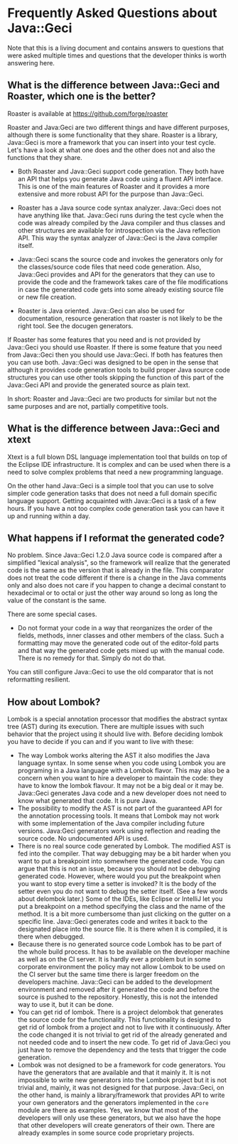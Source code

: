 # Frequently Asked Questions about Java::Geci

Note that this is a living document and contains answers to questions
that were asked multiple times and questions that the developer thinks
is worth answering here.

## What is the difference between Java::Geci and Roaster, which one is the better?

Roaster is available at <https://github.com/forge/roaster>

Roaster and Java:Geci are two different things and have different
purposes, although there is some functionality that they share. Roaster
is a library, Java::Geci is more a framework that you can insert into
your test cycle. Let's have a look at what one does and the other does
not and also the functions that they share.

* Both Roaster and Java::Geci support code generation. They both have an
 API that helps you generate Java code using a fluent API interface.
 This is one of the main features of Roaster and it provides a more
 extensive and more robust API for the purpose than Java::Geci.
  
* Roaster has a Java source code syntax analyzer. Java::Geci does not
 have anything like that. Java::Geci runs during the test cycle when the
 code was already compiled by the Java compiler and thus classes and
 other structures are available for introspection via the Java
 reflection API. This way the syntax analyzer of Java::Geci is the Java
 compiler itself.
  
* Java::Geci scans the source code and invokes the generators only for
 the classes/source code files that need code generation. Also,
 Java::Geci provides and API for the generators that they can use to
 provide the code and the framework takes care of the file modifications
 in case the generated code gets into some already existing source file
 or new file creation.
 
* Roaster is Java oriented. Java::Geci can also be used for
 documentation, resource generation that roaster is not likely to be
 the right tool. See the docugen generators.
  
If Roaster has some features that you need and is not provided by
Java::Geci you should use Roaster. If there is some feature that you
need from Java::Geci then you should use Java::Geci. If both has
features then you can use both. Java::Geci was designed to be open in
the sense that although it provides code generation tools to build
proper Java source code structures you can use other tools skipping the
function of this part of the Java::Geci API and provide the generated
source as plain text.

In short: Roaster and Java::Geci are two products for similar but not
the same purposes and are not, partially competitive tools.

## What is the difference between Java::Geci and xtext

Xtext is a full blown DSL language implementation tool that builds on
top of the Eclipse IDE infrastructure. It is complex and can be used
when there is a need to solve complex problems that need a new
programming language.

On the other hand Java::Geci is a simple tool that you can use to solve
simpler code generation tasks that does not need a full domain specific
language support. Getting acquainted with Java::Geci is a task of a few
hours. If you have a not too complex code generation task you can have
it up and running within a day.

## What happens if I reformat the generated code?

No problem. Since Java::Geci 1.2.0 Java source code is compared after a
simplified "lexical analysis", so the framework will realize that the
generated code is the same as the version that is already in the file.
This comparator does not treat the code different if there is a change
in the Java comments only and also does not care if you happen to change
a decimal constant to hexadecimal or to octal or just the other way
around so long as long the value of the constant is the same.

There are some special cases.

* Do not format your code in a way that reorganizes the order of the
  fields, methods, inner classes and other members of the class. Such a
  formatting may move the generated code out of the editor-fold parts
  and that way the generated code gets mixed up with the manual code.
  There is no remedy for that. Simply do not do that.

You can still configure Java::Geci to use the old comparator that is not
reformatting resilient. 

## How about Lombok?

Lombok is a special annotation processor that modifies the abstract
syntax tree (AST) during its execution. There are multiple issues with
such behavior that the project using it should live with. Before
deciding lombok you have to decide if you can and if you want to
live with these:

* The way Lombok works altering the AST it also modifies the Java
    language syntax. In some sense when you code using Lombok you are
    programing in a Java language with a Lombok flavor. This may also be
    a concern when you want to hire a developer to maintain the code:
    they have to know the lombok flavour. It may not be a big deal or it
    may be. Java::Geci generates Java code and a new developer does not
    need to know what generated that code. It is pure Java.
* The possibility to modify the AST is not part of the guaranteed API
    for the annotation processing tools. It means that Lombok may not
    work with some implementation of the Java compiler including future
    versions. Java:Geci generators work using reflection and reading the
    source code. No undocumented API is used. 
* There is no real source code generated by Lombok. The modified AST is
    fed into the compiler. That way debugging may be a bit harder when
    you want to put a breakpoint into somewhere the generated code. You
    can argue that this is not an issue, because you should not be
    debugging generated code. However, where would you put the
    breakpoint when you want to stop every time a setter is invoked? It
    is the body of the setter even you do not want to debug the setter
    itself. (See a few words about delombok later.) Some of the IDEs,
    like Eclipse or IntelliJ let you put a breakpoint on a method
    specifying the class and the name of the method. It is a bit more
    cumbersome than just clicking on the gutter on a specific line.
    Java::Geci generates code and writes it back to the designated place
    into the source file. It is there when it is compiled, it is there
    when debugged.
* Because there is no generated source code Lombok has to be part of the
    whole build process. It has to be available on the developer machine
    as well as on the CI server. It is hardly ever a problem but in some
    corporate environment the policy may not allow Lombok to be used on
    the CI server but the same time there is larger freedom on the
    developers machine. Java::Geci can be added to the development
    environment and removed after it generated the code and before the
    source is pushed to the repository. Honestly, this is not the
    intended way to use it, but it can be done.
* You can get rid of lombok. There is a project delombok that generates
    the source code for the functionality. This functionality is
    designed to get rid of lombok from a project and not to live with it
    continuously. After the code changed it is not trivial to get rid of
    the already generated and not needed code and to insert the new
    code. To get rid of Java:Geci you just have to remove the dependency
    and the tests that trigger the code generation. 
* Lombok was not designed to be a framework for code generators. You
    have the generators that are available and that it mainly it. It is
    not impossible to write new generators into the Lombok project but
    it is not trivial and, mainly, it was not designed for that purpose.
    Java::Geci, on the other hand, is mainly a library/framework that
    provides API to write your own generators and the generators
    implemented in the `core` module are there as examples. Yes, we know
    that most of the developers will only use these generators, but we
    also have the hope that other developers will create generators of
    their own. There are already examples in some source code
    proprietary projects.